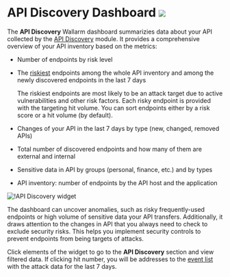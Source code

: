 # API Discovery Dashboard <a href="../../../about-wallarm/subscription-plans/#subscription-plans"><img src="../../../images/api-security-tag.svg" style="border: none;"></a>

The **API Discovery** Wallarm dashboard summarizies data about your API collected by the [API Discovery](../../about-wallarm/api-discovery.md) module. It provides a comprehensive overview of your API inventory based on the metrics:

* Number of endpoints by risk level
* The [riskiest](../../about-wallarm/api-discovery.md#endpoint-risk-score) endpoints among the whole API inventory and among the newly discovered endpoints in the last 7 days

    The riskiest endpoints are most likely to be an attack target due to active vulnerabilities and other risk factors. Each risky endpoint is provided with the targeting hit volume. You can sort endpoints either by a risk score or a hit volume (by default).
* Changes of your API in the last 7 days by type (new, changed, removed APIs)
* Total number of discovered endpoints and how many of them are external and internal
* Sensitive data in API by groups (personal, finance, etc.) and by types
* API inventory: number of endpoints by the API host and the application

![!API Discovery widget](../../images/user-guides/dashboard/api-discovery-widget.png)

The dashboard can uncover anomalies, such as risky frequently-used endpoints or high volume of sensitive data your API transfers. Additionally, it draws attention to the changes in API that you always need to check to exclude security risks. This helps you implement security controls to prevent endpoints from being targets of attacks.

Click elements of the widget to go to the **API Discovery** section and view filtered data. If clicking hit number, you will be addresses to the [event list](../events/check-attack.md) with the attack data for the last 7 days.
